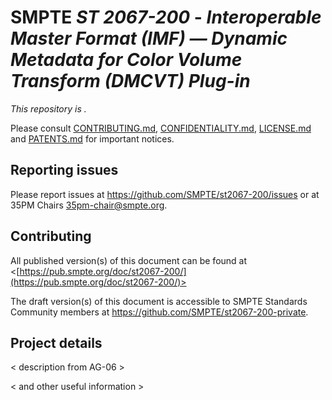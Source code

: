 # SMPTE _ST 2067-200_ - _Interoperable Master Format (IMF) — Dynamic Metadata for Color Volume Transform (DMCVT) Plug-in_

_This repository is <public>._ 

Please consult [CONTRIBUTING.md](./CONTRIBUTING.md), [CONFIDENTIALITY.md](./CONFIDENTIALITY.md), [LICENSE.md](./LICENSE.md) and [PATENTS.md](./PATENTS.md) for important notices.

## Reporting issues

Please report issues at <https://github.com/SMPTE/st2067-200/issues> or at 35PM Chairs <35pm-chair@smpte.org>.

## Contributing

All published version(s) of this document can be found at <[https://pub.smpte.org/doc/st2067-200/](https://pub.smpte.org/doc/st2067-200/)>

The draft version(s) of this document is accessible to SMPTE Standards Community members at <https://github.com/SMPTE/st2067-200-private>.

## Project details

< description from AG-06 >

< and other useful information >
